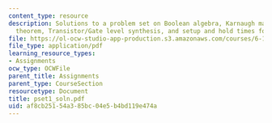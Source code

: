 ```yaml
---
content_type: resource
description: Solutions to a problem set on Boolean algebra, Karnaugh maps, DeMorgan?s
  theorem, Transistor/Gate level synthesis, and setup and hold times for D flip-flop.
file: https://ol-ocw-studio-app-production.s3.amazonaws.com/courses/6-111-introductory-digital-systems-laboratory-spring-2006/af8cb25154a385bc04e5b4bd119e474a_pset1_soln.pdf
file_type: application/pdf
learning_resource_types:
- Assignments
ocw_type: OCWFile
parent_title: Assignments
parent_type: CourseSection
resourcetype: Document
title: pset1_soln.pdf
uid: af8cb251-54a3-85bc-04e5-b4bd119e474a
---
```

